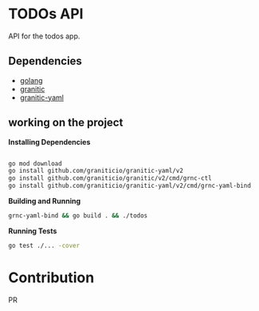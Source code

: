 # TODOs API

API for the todos app.

## Dependencies

- [golang](https://golang.org/doc/install)
- [granitic](https://github.com/graniticio/granitic)
- [granitic-yaml](https://github.com/graniticio/granitic-yaml)

## working on the project

**Installing Dependencies**

```bash

go mod download
go install github.com/graniticio/granitic-yaml/v2
go install github.com/graniticio/granitic/v2/cmd/grnc-ctl
go install github.com/graniticio/granitic-yaml/v2/cmd/grnc-yaml-bind

```

**Building and Running**

```bash
grnc-yaml-bind && go build . && ./todos
```

**Running Tests**

```bash
go test ./... -cover
```

# Contribution

PR
